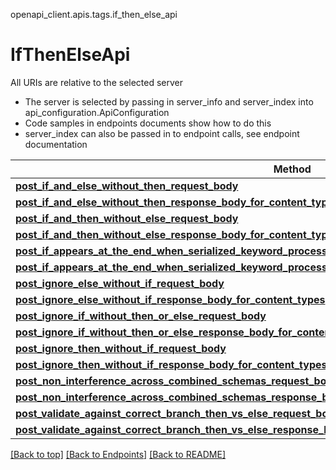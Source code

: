 <a name="top"></a>
openapi_client.apis.tags.if_then_else_api
# IfThenElseApi

All URIs are relative to the selected server
- The server is selected by passing in server_info and server_index into api_configuration.ApiConfiguration
- Code samples in endpoints documents show how to do this
- server_index can also be passed in to endpoint calls, see endpoint documentation

Method | Description
------ | -------------
[**post_if_and_else_without_then_request_body**](../../paths/request_body_post_if_and_else_without_then_request_body/post.md) | 
[**post_if_and_else_without_then_response_body_for_content_types**](../../paths/response_body_post_if_and_else_without_then_response_body_for_content_types/post.md) | 
[**post_if_and_then_without_else_request_body**](../../paths/request_body_post_if_and_then_without_else_request_body/post.md) | 
[**post_if_and_then_without_else_response_body_for_content_types**](../../paths/response_body_post_if_and_then_without_else_response_body_for_content_types/post.md) | 
[**post_if_appears_at_the_end_when_serialized_keyword_processing_sequence_request_body**](../../paths/request_body_post_if_appears_at_the_end_when_serialized_keyword_processing_sequence_request_body/post.md) | 
[**post_if_appears_at_the_end_when_serialized_keyword_processing_sequence_response_body_for_content_types**](../../paths/response_body_post_if_appears_at_the_end_when_serialized_keyword_processing_sequence_response_body_for_content_types/post.md) | 
[**post_ignore_else_without_if_request_body**](../../paths/request_body_post_ignore_else_without_if_request_body/post.md) | 
[**post_ignore_else_without_if_response_body_for_content_types**](../../paths/response_body_post_ignore_else_without_if_response_body_for_content_types/post.md) | 
[**post_ignore_if_without_then_or_else_request_body**](../../paths/request_body_post_ignore_if_without_then_or_else_request_body/post.md) | 
[**post_ignore_if_without_then_or_else_response_body_for_content_types**](../../paths/response_body_post_ignore_if_without_then_or_else_response_body_for_content_types/post.md) | 
[**post_ignore_then_without_if_request_body**](../../paths/request_body_post_ignore_then_without_if_request_body/post.md) | 
[**post_ignore_then_without_if_response_body_for_content_types**](../../paths/response_body_post_ignore_then_without_if_response_body_for_content_types/post.md) | 
[**post_non_interference_across_combined_schemas_request_body**](../../paths/request_body_post_non_interference_across_combined_schemas_request_body/post.md) | 
[**post_non_interference_across_combined_schemas_response_body_for_content_types**](../../paths/response_body_post_non_interference_across_combined_schemas_response_body_for_content_types/post.md) | 
[**post_validate_against_correct_branch_then_vs_else_request_body**](../../paths/request_body_post_validate_against_correct_branch_then_vs_else_request_body/post.md) | 
[**post_validate_against_correct_branch_then_vs_else_response_body_for_content_types**](../../paths/response_body_post_validate_against_correct_branch_then_vs_else_response_body_for_content_types/post.md) | 

[[Back to top]](#top) [[Back to Endpoints]](../../../README.md#Endpoints) [[Back to README]](../../../README.md)
